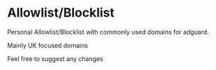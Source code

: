 # Allowlist/Blocklist

Personal Allowlist/Blocklist with commonly used domains for adguard.

Mainly UK focused domains

Feel free to suggest any changes
